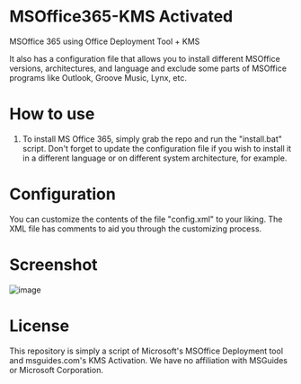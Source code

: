 # MSOffice365-KMS Activated
MSOffice 365 using Office Deployment Tool + KMS

It also has a configuration file that allows you to install different MSOffice versions, architectures, and language and exclude some parts of MSOffice programs like Outlook, Groove Music, Lynx, etc.

# How to use
1. To install MS Office 365, simply grab the repo and run the "install.bat" script.
Don't forget to update the configuration file if you wish to install it in a different language or on different system architecture, for example. 

# Configuration
You can customize the contents of the file "config.xml" to your liking. 
The XML file has comments to aid you through the customizing process. 

# Screenshot

![image](https://user-images.githubusercontent.com/65537922/158662035-bff169a2-511c-4391-a7bd-2aabafbc5b05.png)

# License
This repository is simply a script of Microsoft's MSOffice Deployment tool and msguides.com's KMS Activation.
We have no affiliation with MSGuides or Microsoft Corporation. 
